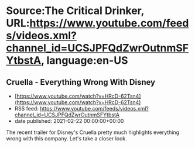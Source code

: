 # Source:The Critical Drinker, URL:https://www.youtube.com/feeds/videos.xml?channel_id=UCSJPFQdZwrOutnmSFYtbstA, language:en-US

## Cruella - Everything Wrong With Disney
 - [https://www.youtube.com/watch?v=HRcD-62Tsn4](https://www.youtube.com/watch?v=HRcD-62Tsn4)
 - RSS feed: https://www.youtube.com/feeds/videos.xml?channel_id=UCSJPFQdZwrOutnmSFYtbstA
 - date published: 2021-02-22 00:00:00+00:00

The recent trailer for Disney's Cruella pretty much highlights everything wrong with this company. Let's take a closer look.

